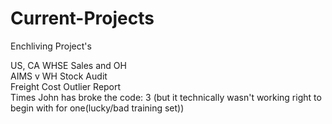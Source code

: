# Current-Projects
Enchliving Project's
<div>US, CA WHSE Sales and OH
<div>AIMS v WH Stock Audit
<div>Freight Cost Outlier Report
<div> 
<div>Times John has broke the code: 3 (but it technically wasn't working right to begin with for one(lucky/bad training set))

